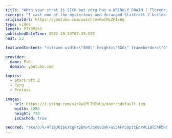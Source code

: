 ```yaml
---
title: "When your strat is SICK but zerg has a WRINKLY BRAIN | Florencio Files #272 - StarCraft 2"
excerpt: "I cast one of the mysterious and deranged StarCraft 2 builds of the one and only, Florencio, the dude that invented the Protoss proxy nexus recall rush. In this episode, the Sewer Mermaid has a very good strat that deals a lot of damage. But is it enough against such a good opponent?  🧜Florencio Files"
originalUrl: https://youtube.com/watch?v=RwCMLZHIxUg
type: video
length: PT33M26S
publishedDateTime: 2022-10-13T07:35:52Z
heat: 53

featuredContent: "<iframe width=\"800\" height=\"500\" frameborder=\"0\" src=\"https://www.youtube.com/embed/RwCMLZHIxUg\" allow=\"accelerometer; autoplay; encrypted-media; gyroscope; picture-in-picture\" allowfullscreen></iframe>"

provider:
  name: PiG
  domain: youtube.com

topics:
  - StarCraft 2
  - Zerg
  - Protoss

images:
  - url: https://i.ytimg.com/vi/RwCMLZHIxUg/maxresdefault.jpg
    width: 1280
    height: 720
    isCached: true

secured: "sku/D7V/4Ti9JOIp6xcgFt2Bmvt2qxUvQah+uS2AFnSOpItEorVC18l5hRbRrWD5EoxRrh6UXS8lyB2saoVxIYeueOvcXySctGr41KvtGXhBNWuuGyBI88KToJMSJu7/Ys5+q6WH5vRNODSGOG9n0Aj2CV3TkdOziOOALod0HYvwqG7UMLVoquu5vFhPTkQpBK+ZINyhbzAH5hxya3IcFTLS/9WKngdNmZjJYg2HkqRsyB3/mWd/6uaShDXPhOiS6+sco+ldR/TtthdgK9S0sDw66INrHK+77WydJvDXB/nk/6q2CdOGV1F4mKBCl52GCPP/feCqigdHK4qOenXsJ+8MztPaQwVWSEMJsit3nCYhKDim7CmaIXJxYmSs/llFOiBCVSS6iY4h8LFVkEVXoX+ESDLhIeDRCJlRfKSuZ4k=;vamemOcOjhGB01GYJgS8CQ=="
---
```


